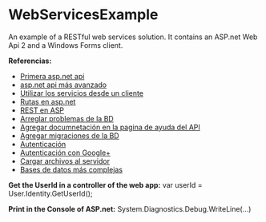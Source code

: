 # WebServicesExample
An example of a RESTful web services solution. It contains an ASP.net Web Api 2  and a Windows Forms client.

**Referencias:**
* [Primera asp.net api](http://www.asp.net/web-api/overview/getting-started-with-aspnet-web-api/tutorial-your-first-web-api)
* [asp.net api más avanzado](http://www.asp.net/web-api/overview/data/using-web-api-with-entity-framework/part-1)
* [Utilizar los servicios desde un cliente](http://www.asp.net/web-api/overview/advanced/calling-a-web-api-from-a-net-client)
* [Rutas en asp.net](http://www.asp.net/web-api/overview/web-api-routing-and-actions/routing-in-aspnet-web-api)
* [REST en ASP](http://www.asp.net/web-api/overview/web-api-routing-and-actions/create-a-rest-api-with-attribute-routing)
* [Arreglar problemas de la BD](http://stackoverflow.com/questions/13275054/ef5-cannot-attach-the-file-0-as-database-1)
* [Agregar documnetación en la pagina de ayuda del API](http://stackoverflow.com/questions/24284413/webapi-help-page-description)
* [Agregar migraciones de la BD](http://www.asp.net/mvc/overview/older-versions/getting-started-with-aspnet-mvc4/adding-a-new-field-to-the-movie-model-and-table)
* [Autenticación](http://www.asp.net/web-api/overview/security/individual-accounts-in-web-api)
* [Autenticación con Google+](http://stackoverflow.com/questions/21065648/asp-net-web-api-2-how-to-login-with-external-authentication-services)
* [Cargar archivos al servidor](http://haacked.com/archive/2010/07/16/uploading-files-with-aspnetmvc.aspx/)
* [Bases de datos más complejas](http://www.asp.net/mvc/overview/getting-started/getting-started-with-ef-using-mvc/creating-a-more-complex-data-model-for-an-asp-net-mvc-application)


**Get the UserId in a controller of the web app:** var userId = User.Identity.GetUserId();

**Print in the Console of ASP.net:** System.Diagnostics.Debug.WriteLine(...)
